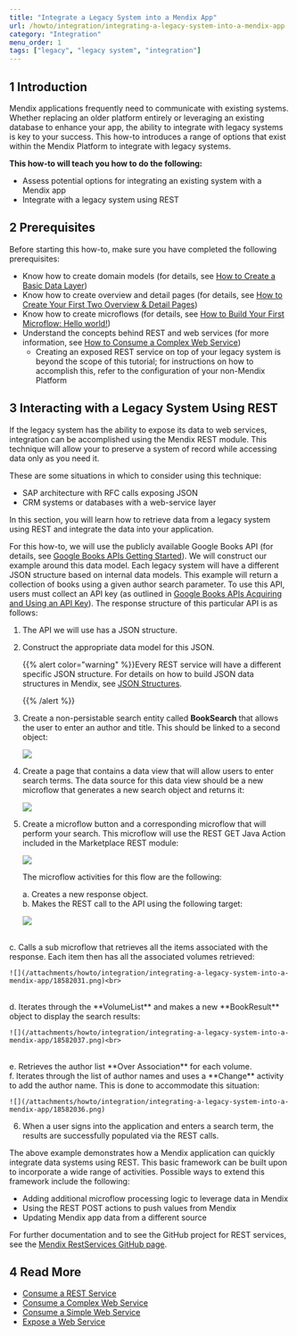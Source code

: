 ```yaml
---
title: "Integrate a Legacy System into a Mendix App"
url: /howto/integration/integrating-a-legacy-system-into-a-mendix-app
category: "Integration"
menu_order: 1
tags: ["legacy", "legacy system", "integration"]
---
```


## 1 Introduction

Mendix applications frequently need to communicate with existing systems. Whether replacing an older platform entirely or leveraging an existing database to enhance your app, the ability to integrate with legacy systems is key to your success. This how-to introduces a range of options that exist within the Mendix Platform to integrate with legacy systems.

**This how-to will teach you how to do the following:**

* Assess potential options for integrating an existing system with a Mendix app
* Integrate with a legacy system using REST

## 2 Prerequisites

Before starting this how-to, make sure you have completed the following prerequisites:

* Know how to create domain models (for details, see [How to Create a Basic Data Layer](/howto/data-models/create-a-basic-data-layer))
* Know how to create overview and detail pages (for details, see [How to Create Your First Two Overview & Detail Pages](/howto/front-end/create-your-first-two-overview-and-detail-pages))
* Know how to create microflows (for details, see [How to Build Your First Microflow: Hello world!](/howto/logic-business-rules/trigger-microflow-from-menu-item))
* Understand the concepts behind REST and web services (for more information, see [How to Consume a Complex Web Service](consume-a-complex-web-service))
    * Creating an exposed REST service on top of your legacy system is beyond the scope of this tutorial; for instructions on how to accomplish this, refer to the configuration of your non-Mendix Platform

## 3 Interacting with a Legacy System Using REST

If the legacy system has the ability to expose its data to web services, integration can be accomplished using the Mendix REST module. This technique will allow your to preserve a system of record while accessing data only as you need it.

These are some situations in which to consider using this technique:

* SAP architecture with RFC calls exposing JSON
* CRM systems or databases with a web-service layer

In this section, you will learn how to retrieve data from a legacy system using REST and integrate the data into your application.

For this how-to, we will use the publicly available Google Books API (for details, see [Google Books APIs Getting Started](https://developers.google.com/books/docs/v1/getting_started)). We will construct our example around this data model. Each legacy system will have a different JSON structure based on internal data models. This example will return a collection of books using a given author search parameter. To use this API, users must collect an API key (as outlined in [Google Books APIs Acquiring and Using an API Key](https://developers.google.com/books/docs/v1/using?csw=1#APIKey)). The response structure of this particular API is as follows:

1. The API we will use has a JSON structure.
2.  Construct the appropriate data model for this JSON.

    {{% alert color="warning" %}}Every REST service will have a different specific JSON structure. For details on how to build JSON data structures in Mendix, see [JSON Structures](/refguide/json-structures).

    {{% /alert %}}
3. Create a non-persistable search entity called **BookSearch** that allows the user to enter an author and title. This should be linked to a second object:

    ![](/attachments/howto/integration/integrating-a-legacy-system-into-a-mendix-app/18582034.png)

4. Create a page that contains a data view that will allow users to enter search terms. The data source for this data view should be a new microflow that generates a new search object and returns it:

    ![](/attachments/howto/integration/integrating-a-legacy-system-into-a-mendix-app/18582041.png)

5. Create a microflow button and a corresponding microflow that will perform your search. This microflow will use the REST GET Java Action included in the Marketplace REST module:

    ![](/attachments/howto/integration/integrating-a-legacy-system-into-a-mendix-app/18582030.png)

    The microflow activities for this flow are the following:

    a. Creates a new response object.<br>
    b. Makes the REST call to the API using the following target:<br>

    ![](/attachments/howto/integration/integrating-a-legacy-system-into-a-mendix-app/18582035.png)<br>
<br>
    c. Calls a sub microflow that retrieves all the items associated with the response. Each item then has all the associated volumes retrieved:

    ![](/attachments/howto/integration/integrating-a-legacy-system-into-a-mendix-app/18582031.png)<br>
<br>
    d. Iterates through the **VolumeList** and makes a new **BookResult** object to display the search results:

    ![](/attachments/howto/integration/integrating-a-legacy-system-into-a-mendix-app/18582037.png)<br>
<br>
    e. Retrieves the author list **Over Association** for each volume. <br>
    f. Iterates through the list of author names and uses a **Change** activity to add the author name. This is done to accommodate this situation:

    ![](/attachments/howto/integration/integrating-a-legacy-system-into-a-mendix-app/18582036.png)

6. When a user signs into the application and enters a search term, the results are successfully populated via the REST calls.

The above example demonstrates how a Mendix application can quickly integrate data systems using REST. This basic framework can be built upon to incorporate a wide range of activities. Possible ways to extend this framework include the following: 

* Adding additional microflow processing logic to leverage data in Mendix
* Using the REST POST actions to push values from Mendix
* Updating Mendix app data from a different source

For further documentation and to see the GitHub project for REST services, see the [Mendix RestServices GitHub page](https://github.com/mendix/RestServices).

## 4 Read More

* [Consume a REST Service](consume-a-rest-service)
* [Consume a Complex Web Service](consume-a-complex-web-service)
* [Consume a Simple Web Service](consume-a-simple-web-service)
* [Expose a Web Service](expose-a-web-service)
